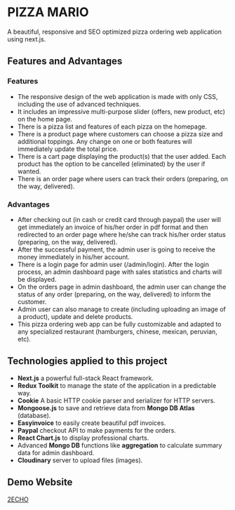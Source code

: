 # PIZZA MARIO

A beautiful, responsive and SEO optimized pizza ordering web application using next.js.

## Features and Advantages

### Features

* The responsive design of the web application is made with only CSS, including the use of advanced techniques.
* It includes an impressive multi-purpose slider (offers, new product, etc) on the home page.
* There is a pizza list and features of each pizza on the homepage.
* There is a product page where customers can choose a pizza size and additional toppings. Any change on one or both features will immediately update the total price.
* There is a cart page displaying the product(s) that the user added. Each product has the option to be cancelled (eliminated) by the user if wanted.
* There is an order page where users can track their orders (preparing, on the way, delivered).

### Advantages

* After checking out (in cash or credit card through paypal) the user will get immediately an invoice of his/her order in pdf format and then redirected to an order page where he/she can track his/her order status (preparing, on the way, delivered).
* After the successful payment, the admin user is going to receive the money immediately in his/her account.
* There is a login page for admin user (/admin/login). After the login process, an admin dashboard page with sales statistics and charts will be displayed.
* On the orders page in admin dashboard, the admin user can change the status of any order (preparing, on the way, delivered) to inform the customer.
* Admin user can also manage to create (including uploading an image of a product), update and delete products.
* This pizza ordering web app can be fully customizable and adapted to any specialized restaurant (hamburgers, chinese, mexican, peruvian, etc).

## Technologies applied to this project

* **Next.js** a powerful full-stack React framework.
* **Redux Toolkit** to manage the state of the application in a predictable way.
* **Cookie** A basic HTTP cookie parser and serializer for HTTP servers.
* **Mongoose.js** to save and retrieve data from **Mongo DB Atlas** (database).
* **Easyinvoice** to easily create beautiful pdf invoices.
* **Paypal** checkout API to make payments for the orders.
* **React Chart.js** to display professional charts.
* Advanced **Mongo DB** functions like **aggregation** to calculate summary data for admin dashboard.
* **Cloudinary** server to upload files (images).

## Demo Website

[2ECHO](https://2-echo-real-time-advertisement-web-app-on-an-interactive-map.vercel.app/)
